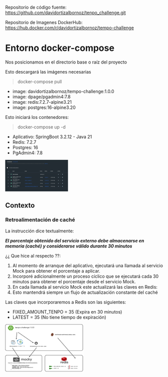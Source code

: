 


Repositorio de código fuente:
https://github.com/davidortizalbornoz/tenpo_challenge.git

Repositorio de Imagenes DockerHub:
https://hub.docker.com/r/davidortizalbornoz/tempo-challenge



# Entorno docker-compose

Nos posicionamos en el directorio base o raíz del proyecto

Esto descargará las imágenes necesarias
>docker-compose pull

* image: davidortizalbornoz/tempo-challenge:1.0.0
* image: dpage/pgadmin4:7.8
* image: redis:7.2.7-alpine3.21
* image: postgres:16-alpine3.20


Esto iniciará los contenedores:
>docker-compose up -d
* Aplicativo: SpringBoot 3.2.12 - Java 21
* Redis: 7.2.7
* Postgres: 16
* PgAdmin4: 7.8

<img height="100" width="200" src="/./img/mycontainers.jpg" />

## Contexto

### Retroalimentación de caché

La instrucción dice textualmente:

_**El porcentaje obtenido del servicio externo debe almacenarse en memoria (caché) y considerarse válido durante 30 minutos**_

¿¿ Que hice al respecto ??:

1. Al momento de arranque del aplicativo, ejecutará una llamada al servicio Mock para obtener el porcentaje a aplicar.
2. Incorporé adicionalmente un proceso cíclico que se ejecutará cada 30 minutos para obtener el porcentaje desde el servicio Mock.
3. En cada llamada al servicio Mock este actualizará las claves en Redis:
4. Esto mantendrá siempre un flujo de actualización constante del caché 

Las claves que incorporaremos a Redis son las siguientes:

* FIXED_AMOUNT_TENPO = 35 (Expira en 30 minutos)
* LATEST = 35 (No tiene tiempo de expiración)


<img height="150" width="250" src="/./img/diagrama_feed_cache.jpg" />